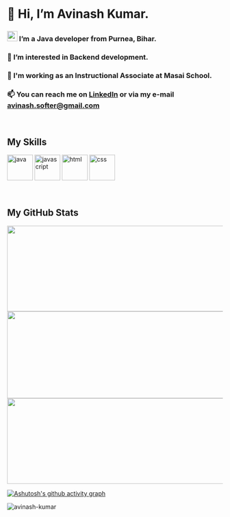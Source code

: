 # 👋 Hi, I’m Avinash Kumar.
### <img src="https://cdn-icons-png.flaticon.com/512/186/186250.png" height="24" margin-top="40" /> I’m a Java developer from Purnea, Bihar.
### 👀 I’m interested in Backend development.
### 🌱 I'm working as an Instructional Associate at Masai School.
<!--#### 💞️ I’m looking to collaborate on ... -->
### 📫 You can reach me on [LinkedIn](https://www.linkedin.com/in/avinash-kumar-42a548237/) or via my e-mail avinash.softer@gmail.com
 
<!---
avinash-here/avinash-here is a ✨ special ✨ repository because its `README.md` (this file) appears on your GitHub profile.
You can click the Preview link to take a look at your changes.
--->

<br>

## My Skills  
<p>
  
<!-- <img src="https://raw.githubusercontent.com/devicons/devicon/master/icons/java/java-original.svg" alt="css3" width="80" height="60"/> -->
<img src="https://cdn-icons-png.flaticon.com/128/5968/5968282.png" alt="java" width="60" height="60"/>
 
<!-- <img src="https://raw.githubusercontent.com/devicons/devicon/master/icons/javascript/javascript-original.svg" alt="javascript" width="80" height="60"/> -->
<img src="https://cdn-icons-png.flaticon.com/128/5968/5968292.png" alt="javascript" width="60" height="60"/> 

<!-- <img src="https://raw.githubusercontent.com/devicons/devicon/master/icons/html5/html5-original-wordmark.svg" alt="html5" width="80" height="60"/> -->
<img src="https://cdn-icons-png.flaticon.com/128/174/174854.png" alt="html" width="60" height="60"/>
 
<!-- <img src="https://raw.githubusercontent.com/devicons/devicon/master/icons/css3/css3-original-wordmark.svg" alt="css3" width="80" height="60"/> -->
<img src="https://cdn-icons-png.flaticon.com/128/732/732190.png" alt="css" width="60" height="60"/>

</p>

<br>

## My GitHub Stats

<!--  GitHub Stats   -->
<!-- <img src = "https://github-readme-stats.vercel.app/api?username=avinash-here&show_icons=true&theme=react&hide_border=true&bg_color=0F1000"> -->
<img src = "https://github-readme-stats.vercel.app/api?username=avinash-here&show_icons=true&theme=remix&hide_border=false&bg_color=FFFFFF" width="1000" height="200" />


<!--  Most Used Languages    -->
<!-- <img src = "https://github-readme-stats.vercel.app/api/top-langs/?username=avinash-here&langs_count=8&count_private=true&layout=compact&theme=react&hide_border=true&bg_color=0D1117"> -->
<img src = "https://github-readme-stats.vercel.app/api/top-langs/?username=avinash-here&langs_count=8&count_private=true&layout=compact&theme=nuxt&bg_color=FFFFFF" width="1000" height="203" />


<!--  Streak Stats  -->
<img src = "https://github-readme-streak-stats.herokuapp.com/?user=avinash-here&theme=nuxt&bg_color=0D1117" width="1000" height="200" />
<!-- <img src = "https://github-readme-streak-stats.herokuapp.com/?user=avinash-here&theme=tokyonight&bg_color=0D1117"> -->



<!-- Contribution Graph -->
<!-- <img src ="https://activity-graph.herokuapp.com/graph?username=avinash-here&custom_title=Avinash%20Kumar%27s%20Contribution%20Graph&hide_border=true&theme=react-light"> -->

[![Ashutosh's github activity graph](https://github-readme-activity-graph.cyclic.app/graph?username=avinash-here&bg_color=ffcfe9&color=9e4c98&line=9e4c98&point=403d3d&area=true&hide_border=true)](https://github.com/ashutosh00710/github-readme-activity-graph)

<!-- <img src = "https://github-readme-activity-graph.cyclic.app/graph?username=avinash-here&bg_color=ffcfe9&color=9e4c98&line=9e4c98&point=403d3d&area=true&hide_border=false" >  -->

<!-- (https://github.com/ashutosh00710/github-readme-activity-graph) -->


<!-- Profile Views -->

<p> <img src="https://komarev.com/ghpvc/?username=avinash-here&label=Profile%20Views&color=000000&style=flat" alt="avinash-kumar" /> </p>
<!-- <h2> <img src="https://komarev.com/ghpvc/?username=avinash-here&label=Profile%20Views&color=000000&style=flat" alt="avinash-kumar" /> </h2> -->


